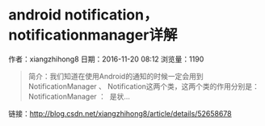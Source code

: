 # android notification，notificationmanager详解
作者：xiangzhihong8
日期：2016-11-20 08:12
浏览量：1190
> 简介：我们知道在使用Android的通知的时候一定会用到NotificationManager 、 Notification这两个类，这两个类的作用分别是：NotificationManager ：  是状...

 链接：http://blog.csdn.net/xiangzhihong8/article/details/52658678
